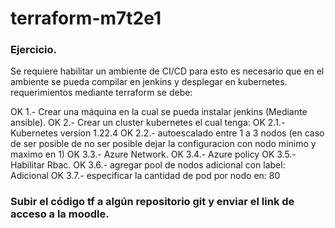 # terraform-m7t2e1
### Ejercicio.
Se requiere habilitar un ambiente de CI/CD para esto es necesario que en el ambiente se pueda
compilar en jenkins y desplegar en kubernetes. requerimientos mediante terraform se debe:

OK 1.- Crear una máquina en la cual se pueda instalar jenkins (Mediante ansible).
OK 2.- Crear un cluster kubernetes el cual tenga:
OK 2.1.- Kubernetes version 1.22.4
OK 2.2.- autoescalado entre 1 a 3 nodos (en caso de ser posible de no ser posible dejar la configuracion con nodo minimo y maximo en 1)
OK 3.3.- Azure Network.
OK 3.4.- Azure policy
OK 3.5.- Habilitar Rbac.
OK 3.6.- agregar pool de nodos adicional con label: Adicional
OK 3.7.- especificar la cantidad de pod por nodo en: 80

### Subir el código tf a algún repositorio git y enviar el link de acceso a la moodle.